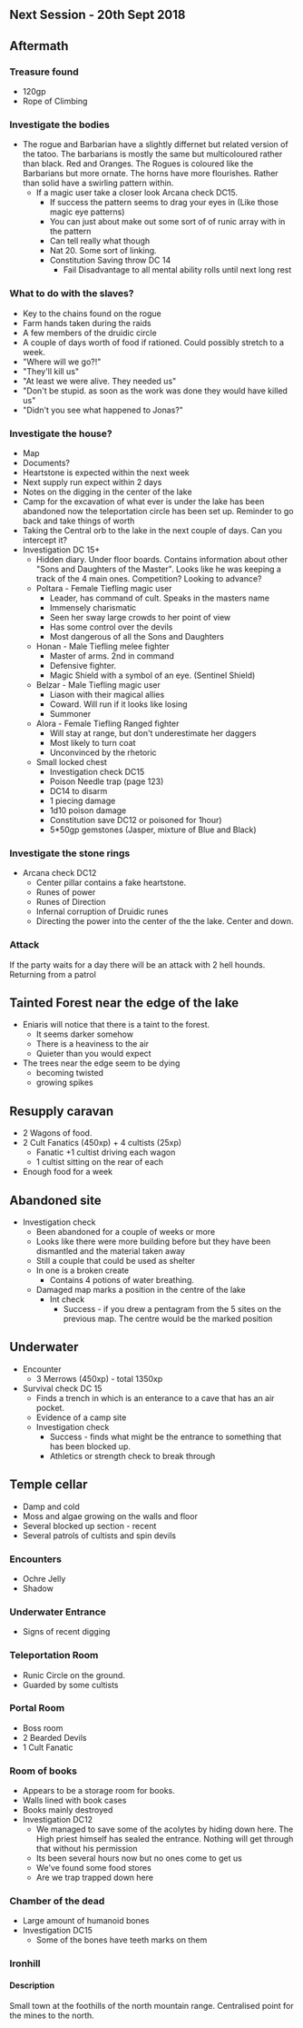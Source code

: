 ## Next Session - 20th Sept 2018

## Aftermath

### Treasure found
* 120gp
* Rope of Climbing

### Investigate the bodies
* The rogue and Barbarian have a slightly differnet but related version of the tatoo. The barbarians is mostly the same but multicoloured rather than black. Red and Oranges. The Rogues is coloured like the Barbarians but more ornate. The horns have more flourishes. Rather than solid have a swirling pattern within. 
  * If a magic user take a closer look Arcana check DC15. 
    * If success the pattern seems to drag your eyes in (Like those magic eye patterns) 
    * You can just about make out some sort of of runic array with in the pattern
    * Can tell really what though
    * Nat 20. Some sort of linking.
    * Constitution Saving throw DC 14
      * Fail Disadvantage to all mental ability rolls until next long rest

### What to do with the slaves? 
* Key to the chains found on the rogue  
* Farm hands taken during the raids
* A few members of the druidic circle
* A couple of days worth of food if rationed. Could possibly stretch to a week.
* "Where will we go?!"
* "They'll kill us"
* "At least we were alive. They needed us"
* "Don't be stupid. as soon as the work was done they would have killed us"
* "Didn't you see what happened to Jonas?"

### Investigate the house?  
* Map
* Documents?
* Heartstone is expected within the next week
* Next supply run expect within 2 days
* Notes on the digging in the center of the lake
* Camp for the excavation of what ever is under the lake has been abandoned now the teleportation circle has been set up. Reminder to go back and take things of worth
* Taking the Central orb to the lake in the next couple of days. Can you intercept it?
* Investigation DC 15+ 
  * Hidden diary. Under floor boards. Contains information about other "Sons and Daughters of the Master". Looks like he was keeping a track of the 4 main ones. Competition? Looking to advance?
   * Poltara - Female Tiefling magic user
     * Leader, has command of cult. Speaks in the masters name
     * Immensely charismatic
     * Seen her sway large crowds to her point of view
     * Has some control over the devils
     * Most dangerous of all the Sons and Daughters
   * Honan - Male Tiefling melee fighter
     * Master of arms. 2nd in command
     * Defensive fighter.
     * Magic Shield with a symbol of an eye. (Sentinel Shield)
   * Belzar - Male Tiefling magic user
     * Liason with their magical allies
     * Coward. Will run if it looks like losing
     * Summoner
   * Alora - Female Tiefling Ranged fighter
     * Will stay at range, but don't underestimate her daggers
     * Most likely to turn coat
     * Unconvinced by the rhetoric
  * Small locked chest
    * Investigation check DC15
    * Poison Needle trap (page 123)
     * DC14 to disarm
     * 1 piecing damage
     * 1d10 poison damage
     * Constitution save DC12 or poisoned for 1hour)
    * 5*50gp gemstones (Jasper, mixture of Blue and Black)  
    
### Investigate the stone rings
* Arcana check DC12
  * Center pillar contains a fake heartstone. 
  * Runes of power
  * Runes of Direction
  * Infernal corruption of Druidic runes
  * Directing the power into the center of the the lake. Center and down.

### Attack
If the party waits for a day there will be an attack with 2 hell hounds. Returning from a patrol

## Tainted Forest near the edge of the lake
* Eniaris will notice that there is a taint to the forest. 
  * It seems darker somehow
  * There is a heaviness to the air
  * Quieter than you would expect
* The trees near the edge seem to be dying
  * becoming twisted
  * growing spikes

## Resupply caravan
* 2 Wagons of food.
* 2 Cult Fanatics (450xp) + 4 cultists (25xp)
  * Fanatic +1 cultist driving each wagon
  * 1 cultist sitting on the rear of each
* Enough food for a week  

## Abandoned site
* Investigation check
  * Been abandoned for a couple of weeks or more
  * Looks like there were more building before but they have been dismantled and the material taken away
  * Still a couple that could be used as shelter
  * In one is a broken create
    * Contains 4 potions of water breathing.
  * Damaged map marks a position in the centre of the lake
    * Int check 
      * Success - if you drew a pentagram from the 5 sites on the previous map. The centre would be the marked position

## Underwater
* Encounter 
  * 3 Merrows (450xp) - total 1350xp
* Survival check DC 15
  * Finds a trench in which is an enterance to a cave that has an air pocket.
  * Evidence of a camp site
  * Investigation check 
    * Success - finds what might be the entrance to something that has been blocked up.
    * Athletics or strength check to break through

## Temple cellar
* Damp and cold
* Moss and algae growing on the walls and floor
* Several blocked up section - recent
* Several patrols of cultists and spin devils
### Encounters
* Ochre Jelly
* Shadow
### Underwater Entrance
* Signs of recent digging
### Teleportation Room
* Runic Circle on the ground.
* Guarded by some cultists
### Portal Room
* Boss room
* 2 Bearded Devils
* 1 Cult Fanatic
### Room of books
* Appears to be a storage room for books. 
* Walls lined with book cases
* Books mainly destroyed
* Investigation DC12
  * We managed to save some of the acolytes by hiding down here. The High priest himself has sealed the entrance. Nothing will get through that without his permission
  * Its been several hours now but no ones come to get us
  * We've found some food stores
  * Are we trap trapped down here
### Chamber of the dead
* Large amount of humanoid bones
* Investigation DC15
  * Some of the bones have teeth marks on them
  

### Ironhill

#### Description

Small town at the foothills of the north mountain range. Centralised point for the mines to the north.

  
  
